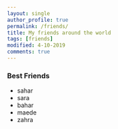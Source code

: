 ```yaml
---
layout: single
author_profile: true
permalink: /friends/
title: My friends around the world
tags: [friends]
modified: 4-10-2019
comments: true
---
```


### Best Friends
* sahar
* sara
* bahar
* maede
* zahra





